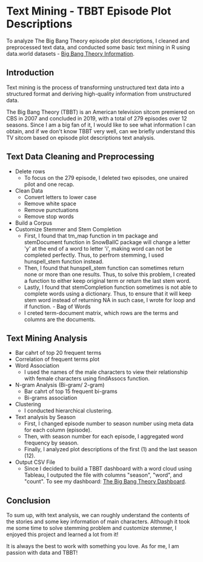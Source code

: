 # Text Mining - TBBT Episode Plot Descriptions
To analyze The Big Bang Theory episode plot descriptions, I cleaned and preprocessed text data, and conducted some basic text mining in R using data.world datasets - [Big Bang Theory Information](https://data.world/priyankad0993/big-band-theory-information).
## Introduction
Text mining is the process of transforming unstructured text data into a structured format and deriving high-quality information from unstructured data. 

The Big Bang Theory (TBBT) is an American television sitcom premiered on CBS in 2007 and concluded in 2019, with a total of 279 episodes over 12 seasons. Since I am a big fan of it, I would like to see what information I can obtain, and if we don't know TBBT very well, can we briefly understand this TV sitcom based on episode plot descriptions text analysis.
## Text Data Cleaning and Preprocessing
   - Delete rows
     - To focus on the 279 episode, I deleted two episodes, one unaired pilot and one recap.
   - Clean Data
     - Convert letters to lower case
     - Remove white space
     - Remove punctuations
     - Remove stop words
   - Build a Corpus
   - Customize Stemmer and Stem Completion
     - First, I found that tm_map function in tm package and stemDocument function in SnowBallC package will change a letter 'y' at the end of a word to letter 'i', making word can not be completed perfectly. Thus, to perfrom stemming, I used hunspell_stem function instead. 
     - Then, I found that hunspell_stem function can sometimes return none or more than one results. Thus, to solve this problem, I created a function to either keep original term or return the last stem word.
     - Lastly, I found that stemCompletion function sometimes is not able to complete words using a dictionary. Thus, to ensure that it will keep stem word instead of returning NA in such case, I wrote for loop and if function.
    - Bag of Words
      - I creted term-document matrix, which rows are the terms and columns are the documents.
## Text Mining Analysis
   - Bar cahrt of top 20 frequent terms
   - Correlation of frequent terms plot
   - Word Association
     - I used the names of the male characters to view their relationship with female characters using findAssocs function.
   - N-gram Analysis (Bi-gram/ 2-gram)
     - Bar cahrt of top 15 frequent bi-grams
     - Bi-grams association
   - Clustering
     - I conducted hierarchical clustering.
   - Text analysis by Season
     - First, I changed episode number to season number using meta data for each column (episode).
     - Then, with season number for each episode, I aggregated word frequency by season.
     - Finally, I analyzed plot descriptions of the first (1) and the last season (12).
   - Output CSV File
     - Since I decided to build a TBBT dashboard with a word cloud using Tableau, I outputed the file with columns "season", "word", and "count". To see my dashboard: [The Big Bang Theory Dashboard](https://public.tableau.com/app/profile/kuan.pei.lai/viz/TBBT/TBBT).
## Conclusion
To sum up, with text analysis, we can roughly understand the contents of the stories and some key information of main characters. Although it took me some time to solve stemming problem and customize stemmer, I enjoyed this project and learned a lot from it! 

It is always the best to work with something you love. As for me, I am passion with data and TBBT!

